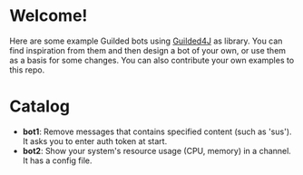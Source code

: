 # Welcome!
Here are some example Guilded bots using [Guilded4J](https://github.com/MCUmbrella/Guilded4J) as library. You can find inspiration from them and then design a bot of your own, or use them as a basis for some changes. You can also contribute your own examples to this repo.
# Catalog
- **bot1**: Remove messages that contains specified content (such as 'sus'). It asks you to enter auth token at start.
- **bot2**: Show your system's resource usage (CPU, memory) in a channel. It has a config file.
